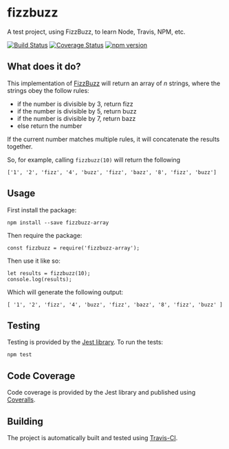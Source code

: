 # fizzbuzz
A test project, using FizzBuzz, to learn Node, Travis, NPM, etc.

[![Build Status](https://travis-ci.org/CeeJayCee/fizzbuzz.svg?branch=master)](https://travis-ci.org/CeeJayCee/fizzbuzz)
[![Coverage Status](https://coveralls.io/repos/github/CeeJayCee/fizzbuzz/badge.svg?branch=master)](https://coveralls.io/github/CeeJayCee/fizzbuzz?branch=master)
[![npm version](https://badge.fury.io/js/fizzbuzz-array.svg)](https://badge.fury.io/js/fizzbuzz-array)

## What does it do?

This implementation of [FizzBuzz](https://en.wikipedia.org/wiki/Fizz_buzz) will return an array of *n* strings, where the strings obey the follow rules:
* if the number is divisible by 3, return fizz
* if the number is divisible by 5, return buzz
* if the number is divisible by 7, return bazz
* else return the number

If the current number matches multiple rules, it will concatenate the results together.

So, for example, calling `fizzbuzz(10)` will return the following

    ['1', '2', 'fizz', '4', 'buzz', 'fizz', 'bazz', '8', 'fizz', 'buzz']
    
## Usage

First install the package:

    npm install --save fizzbuzz-array
      
Then require the package:
  
    const fizzbuzz = require('fizzbuzz-array');
  
Then use it like so:

    let results = fizzbuzz(10);
    console.log(results);
    
Which will generate the following output:

    [ '1', '2', 'fizz', '4', 'buzz', 'fizz', 'bazz', '8', 'fizz', 'buzz' ]

## Testing

Testing is provided by the [Jest library](https://facebook.github.io/jest/).
To run the tests:

    npm test
    
## Code Coverage

Code coverage is provided by the Jest library and published using [Coveralls](https://coveralls.io/github/CeeJayCee/fizzbuzz?branch=master).

## Building

The project is automatically built and tested using [Travis-CI](https://travis-ci.org/CeeJayCee/fizzbuzz).
